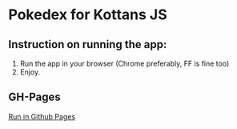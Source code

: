 # Pokedex for Kottans JS 
## Instruction on running the app:
 1. Run the app in your browser (Chrome preferably, FF is fine too)
 2. Enjoy.
## GH-Pages
[Run in Github Pages](http://mirtek.github.io/pokedex-kot "http://mirtek.github.io/pokedex-kot")